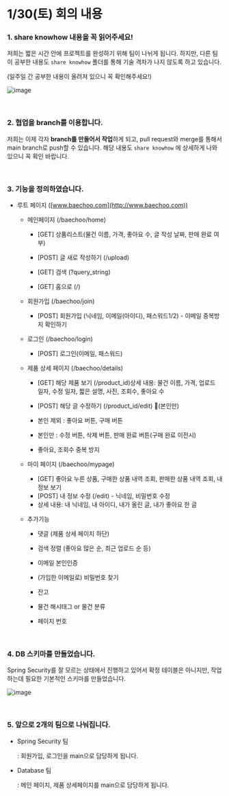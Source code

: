 # 1/30(토) 회의 내용



### 1. share knowhow 내용을 꼭 읽어주세요!

저희는 짧은 시간 안에 프로젝트를 완성하기 위해 팀이 나뉘게 됩니다. 하지만, 다른 팀이 공부한 내용도 `share knowhow` 폴더를 통해 기술 격차가 나지 않도록 하고 있습니다. 

(일주일 간 공부한 내용이 올려져 있으니 꼭 확인해주세요!)

![image](https://user-images.githubusercontent.com/42775225/106359456-4459b880-6356-11eb-854d-a25309704663.png)

<br>

### 2. 협업을 branch를 이용합니다.

저희는 이제 각자 **branch를 만들어서 작업**하게 되고, pull request와 merge를 통해서 main branch로 push할 수 있습니다. 해당 내용도 `share knowhow` 에 상세하게 나와있으니 꼭 확인 바랍니다.



<br>

### 3. 기능을 정의하였습니다. 

- 루트 페이지 ([www.baechoo.com](http://www.baechoo.com))

  - 메인페이지 (/baechoo/home)

    - [GET] 상품리스트(물건 이름, 가격, 좋아요 수, 글 작성 날짜, 판매 완료 여부)

    - [POST] 글 새로 작성하기 (/upload)

    - [GET] 검색 (?query_string)

    - [GET] 홈으로 (/)

      

  - 회원가입 (/baechoo/join)

    - [POST] 회원가입 (닉네임, 이메일(아이디), 패스워드1/2) - 이메일 중복방지 확인하기

      

  - 로그인 (/baechoo/login)

    - [POST] 로그인(이메일, 패스워드)

      

  - 제품 상세 페이지 (/baechoo/details)

    - [GET] 해당 제품 보기 (/product_id)상세 내용: 물건 이름, 가격, 업로드 일자, 수정 일자, 짧은 설명, 사진, 조회수, 좋아요 수

    - [POST] 해당 글 수정하기 (/product_id/edit) 📌(본인만)

    - 본인 제외 : 좋아요 버튼, 구매 버튼

    - 본인만 : 수정 버튼, 삭제 버튼, 판매 완료 버튼(구매 완료 이전시)

    - 좋아요, 조회수 중복 방지

      

  - 마이 페이지 (/baechoo/mypage)

    - [GET] 좋아요 누른 상품, 구매한 상품 내역 조회, 판매한 상품 내역 조회, 내 정보 보기
    - [POST] 내 정보 수정 (/edit) - 닉네임, 비밀번호 수정
    - 상세 내용: 내 닉네임, 내 아이디, 내가 올린 글, 내가 좋아요 한 글

    

  - 추가기능

    - 댓글 (제품 상세 페이지 하단)

    - 검색 정렬 (좋아요 많은 순, 최근 업로드 순 등)

    - 이메일 본인인증 

    - (가입한 이메일로) 비밀번호 찾기

    - 잔고

    - 물건 해시태그 or 물건 분류

    - 페이지 번호

      



<br>

### 4. DB 스키마를 만들었습니다.

Spring Security를 잘 모르는 상태에서 진행하고 있어서 확정 테이블은 아니지만, 작업하는데 필요한 기본적인 스키마를 만들었습니다.



![image](https://user-images.githubusercontent.com/42775225/106359753-f47bf100-6357-11eb-9c32-0de8b1dbb519.png)



<br>

### 5. 앞으로 2개의 팀으로 나눠집니다.

- Spring Security 팀

  : 회원가입, 로그인을 main으로 담당하게 됩니다.

- Database 팀

  : 메인 페이지, 제품 상세페이지를 main으로 담당하게 됩니다.